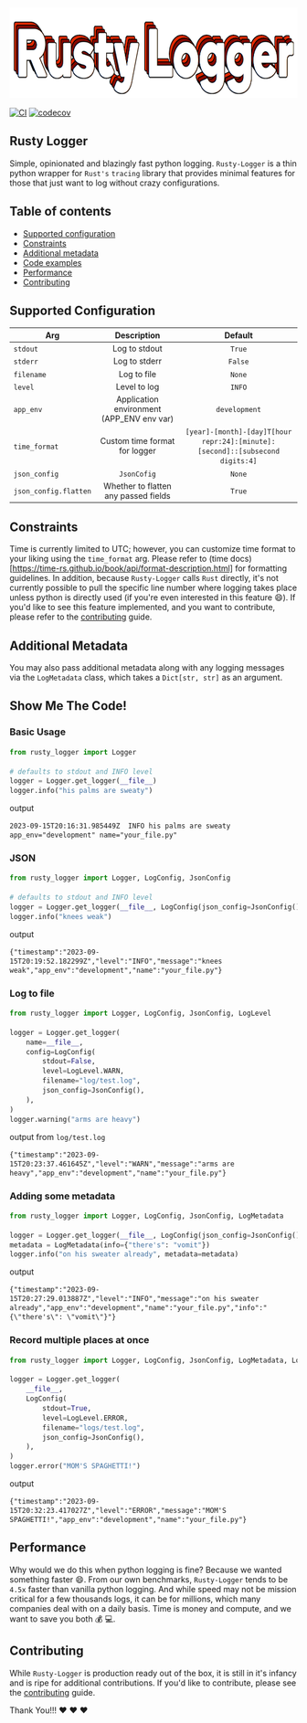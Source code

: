 
<br>
<img src="img/rusty-logger-logo.png"  width="767" height="159" alt="rusty logger logo"/>
<br>

[![CI](https://github.com/thorrester/rusty-logger/actions/workflows/CI.yml/badge.svg)](https://github.com/thorrester/rusty-logger/actions/workflows/CI.yml)
[![codecov](https://codecov.io/gh/thorrester/rusty-logger/graph/badge.svg?token=RVDMQRUEHT)](https://codecov.io/gh/thorrester/rusty-logger)

## Rusty Logger

Simple, opinionated and blazingly fast python logging. `Rusty-Logger` is a thin python wrapper for `Rust's` `tracing` library that provides minimal features for those that just want to log without crazy configurations.


## Table of contents

- [Supported configuration](#supported-configuration)
- [Constraints](#constraints)
- [Additional metadata](#additional-metadata)
- [Code examples](#show-me-the-code)
- [Performance](#performance)
- [Contributing](#contributing)

## Supported Configuration

| Arg  | Description | Default |
| ------------- | :-------------:| :-------------: |
| `stdout`  | Log to stdout  | `True` |
| `stderr`  | Log to stderr  | `False` |
| `filename`  | Log to file  | `None` |
| `level`  | Level to log  | `INFO` |
| `app_env`  | Application environment (APP_ENV env var)  | `development` |
| `time_format` | Custom time format for logger | `[year]-[month]-[day]T[hour repr:24]:[minute]:[second]::[subsecond digits:4]` |
| `json_config`  | `JsonCofig`  | `None` |
| `json_config.flatten`  | Whether to flatten any passed fields  | `True` |

## Constraints
Time is currently limited to UTC; however, you can customize time format to your liking using the `time_format` arg. Please refer to (time docs)[https://time-rs.github.io/book/api/format-description.html] for formatting guidelines. In addition, because `Rusty-Logger` calls `Rust` directly, it's not currently possible to pull the specific line number where logging takes place unless python is directly used (if you're even interested in this feature :smile:). If you'd like to see this feature implemented, and you want to contribute, please refer to the [contributing](https://github.com/thorrester/rusty-logger/blob/main/CONTRIBUTING.md) guide.

## Additional Metadata

You may also pass additional metadata along with any logging messages via the `LogMetadata` class, which takes a `Dict[str, str]` as an argument. 


## Show Me The Code!

### Basic Usage

```python
from rusty_logger import Logger

# defaults to stdout and INFO level
logger = Logger.get_logger(__file__)
logger.info("his palms are sweaty")
```

output
```shell
2023-09-15T20:16:31.985449Z  INFO his palms are sweaty app_env="development" name="your_file.py"
``` 

### JSON

```python
from rusty_logger import Logger, LogConfig, JsonConfig

# defaults to stdout and INFO level
logger = Logger.get_logger(__file__, LogConfig(json_config=JsonConfig()))
logger.info("knees weak")
```

output
```shell
{"timestamp":"2023-09-15T20:19:52.182299Z","level":"INFO","message":"knees weak","app_env":"development","name":"your_file.py"}
```

### Log to file

```python
from rusty_logger import Logger, LogConfig, JsonConfig, LogLevel

logger = Logger.get_logger(
    name=__file__,
    config=LogConfig(
        stdout=False,
        level=LogLevel.WARN,
        filename="log/test.log",
        json_config=JsonConfig(),
    ),
)
logger.warning("arms are heavy")
```

output from `log/test.log`
```shell
{"timestamp":"2023-09-15T20:23:37.461645Z","level":"WARN","message":"arms are heavy","app_env":"development","name":"your_file.py"}
```

### Adding some metadata

```python
from rusty_logger import Logger, LogConfig, JsonConfig, LogMetadata

logger = Logger.get_logger(__file__, LogConfig(json_config=JsonConfig()))
metadata = LogMetadata(info={"there's": "vomit"})
logger.info("on his sweater already", metadata=metadata)
```

output
```shell
{"timestamp":"2023-09-15T20:27:29.013887Z","level":"INFO","message":"on his sweater already","app_env":"development","name":"your_file.py","info":"{\"there's\": \"vomit\"}"}
```

### Record multiple places at once

```python
from rusty_logger import Logger, LogConfig, JsonConfig, LogMetadata, LogLevel

logger = Logger.get_logger(
    __file__,
    LogConfig(
        stdout=True,
        level=LogLevel.ERROR,
        filename="logs/test.log",
        json_config=JsonConfig(),
    ),
)
logger.error("MOM'S SPAGHETTI!")
```

output
```shell
{"timestamp":"2023-09-15T20:32:23.417027Z","level":"ERROR","message":"MOM'S SPAGHETTI!","app_env":"development","name":"your_file.py"}
```

## Performance
Why would we do this when python logging is fine? Because we wanted something faster :smile:. From our own benchmarks, `Rusty-Logger` tends to be `4.5x` faster than vanilla python logging. And while speed may not be mission critical for a few thousands logs, it can be for millions, which many companies deal with on a daily basis. Time is money and compute, and we want to save you both :moneybag: :computer:.

## Contributing
While `Rusty-Logger` is production ready out of the box, it is still in it's infancy and is ripe for additional contributions. If you'd like to contribute, please see the [contributing](https://github.com/thorrester/rusty-logger/blob/main/CONTRIBUTING.md) guide.


Thank You!!! :heart: :heart: :heart: